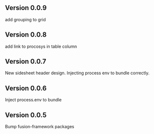## Version 0.0.9
add grouping to grid

## Version 0.0.8
add link to procosys in table column

## Version 0.0.7
New sidesheet header design.
Injecting process env to bundle correctly. 

## Version 0.0.6
Inject process.env to bundle

## Version 0.0.5
Bump fusion-framework packages

